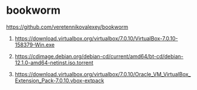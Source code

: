 # bookworm

https://github.com/veretennikovalexey/bookworm

1. https://download.virtualbox.org/virtualbox/7.0.10/VirtualBox-7.0.10-158379-Win.exe

2. https://cdimage.debian.org/debian-cd/current/amd64/bt-cd/debian-12.1.0-amd64-netinst.iso.torrent

3. https://download.virtualbox.org/virtualbox/7.0.10/Oracle_VM_VirtualBox_Extension_Pack-7.0.10.vbox-extpack
